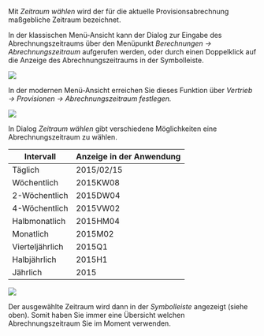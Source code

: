 Mit *Zeitraum wählen* wird der für die aktuelle Provisionsabrechnung maßgebliche Zeitraum bezeichnet. 

In der klassischen Menü-Ansicht kann der Dialog zur Eingabe des Abrechnungszeitraums über den Menüpunkt *Berechnungen → Abrechnungszeitraum* aufgerufen werden, oder durch einen Doppelklick auf die Anzeige des Abrechnungszeitraums in der Symbolleiste.

![](http://xpecto.github.io/docs/img/img_1461750465009.png)

In der modernen Menü-Ansicht erreichen Sie dieses Funktion über *Vertrieb -> Provisionen -> Abrechnungszeitraum festlegen.*

![](http://xpecto.github.io/docs/xpecto/Berechnungen/Abrechnungszeitraum_festlegen/Abrechnungszeitraum_Menue.png)

In Dialog *Zeitraum wählen* gibt verschiedene Möglichkeiten eine Abrechnungszeitraum zu wählen.

|  Intervall          |    Anzeige in der Anwendung    |  
| ------------- |:-------------| 
| Täglich     | 2015/02/15 | 
| Wöchentlich     |2015KW08 | 
| 2-Wöchentlich    | 2015DW04 | 
| 4-Wöchentlich     |2015VW02 | 
| Halbmonatlich    | 2015HM04 | 
| Monatlich     |2015M02 | 
| Vierteljährlich    | 2015Q1 | 
| Halbjährlich     |2015H1 | 
| Jährlich    |2015| 

![](http://xpecto.github.io/docs/xpecto/Berechnungen/Abrechnungszeitraum_festlegen/Abrechnungszeitraum_waehlen.png)

Der ausgewählte Zeitraum wird dann in der *Symbolleiste* angezeigt (siehe oben). Somit haben Sie immer eine Übersicht welchen Abrechnungszeitraum Sie im Moment verwenden.